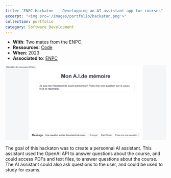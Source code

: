 ```yaml
---
title: "ENPC Hackaton -  Developping an AI assistant app for courses"
excerpt: "<img src='/images/portfolio/hackaton.png'>"
collection: portfolio
category: Software Development
---
```


* __With__: Two mates from the ENPC.
* __Ressources__: [Code](https://github.com/CelestinHans/Hackaton_team)
* __When__: 2023
* __Associated to__: [ENPC](https://ecoledesponts.fr/en)

<img src='/images/portfolio/hackaton.png'>

The goal of this hackaton was to create a personnal AI assistant. This assistant used the OpenAI API to answer questions about the course, and could access PDFs and text files, to answer questions about the course. The AI assistant could also ask questions to the user, and could be used to study for exams.